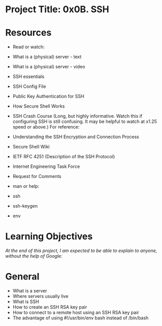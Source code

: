 # Project Title: 0x0B. SSH
# Resources
- Read or watch:

- What is a (physical) server - text
- What is a (physical) server - video
- SSH essentials
- SSH Config File
- Public Key Authentication for SSH
- How Secure Shell Works
- SSH Crash Course (Long, but highly informative. Watch this if configuring SSH is still confusing. It may be helpful to watch at x1.25 speed or above.)
For reference:

- Understanding the SSH Encryption and Connection Process
- Secure Shell Wiki
- IETF RFC 4251 (Description of the SSH Protocol)
- Internet Engineering Task Force
- Request for Comments
- man or help:

- ssh
- ssh-keygen
- env
# Learning Objectives
*At the end of this project, I am expected to be able to explain to anyone, without the help of Google:*

# General
- What is a server
- Where servers usually live
- What is SSH
- How to create an SSH RSA key pair
- How to connect to a remote host using an SSH RSA key pair
- The advantage of using #!/usr/bin/env bash instead of /bin/bash
